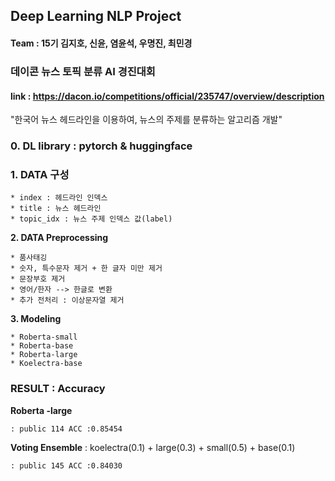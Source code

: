 ## Deep Learning NLP Project

#### Team : 15기 김지호, 신윤, 염윤석, 우명진, 최민경
### 데이콘 뉴스 토픽 분류 AI 경진대회
#### link : https://dacon.io/competitions/official/235747/overview/description

"한국어 뉴스 헤드라인을 이용하여, 뉴스의 주제를 분류하는 알고리즘 개발"

### **0. DL library : pytorch & huggingface**

### **1. DATA 구성**
    * index : 헤드라인 인덱스
    * title : 뉴스 헤드라인
    * topic_idx : 뉴스 주제 인덱스 값(label)
    
**2. DATA Preprocessing**

    * 품사태깅
    * 숫자, 특수문자 제거 + 한 글자 미만 제거
    * 문장부호 제거
    * 영어/한자 --> 한글로 변환
    * 추가 전처리 : 이상문자열 제거

**3. Modeling**

    * Roberta-small
    * Roberta-base
    * Roberta-large
    * Koelectra-base


### **RESULT : Accuracy**
**Roberta -large** 
    
    : public 114 ACC :0.85454

**Voting Ensemble** : koelectra(0.1) + large(0.3) + small(0.5) + base(0.1) 

    : public 145 ACC :0.84030
